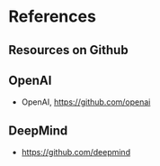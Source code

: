 # References 

## Resources on Github


## OpenAI
+ OpenAI, https://github.com/openai

## DeepMind
+ https://github.com/deepmind
